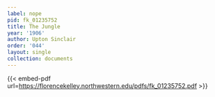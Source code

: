 ```yaml
---
label: nope
pid: fk_01235752
title: The Jungle
year: '1906'
author: Upton Sinclair
order: '044'
layout: single
collection: documents
---
```



{{< embed-pdf url=https://florencekelley.northwestern.edu/pdfs/fk_01235752.pdf >}}